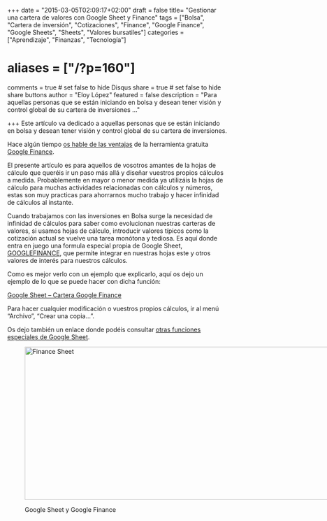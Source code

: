 +++
date = "2015-03-05T02:09:17+02:00"
draft = false
title= "Gestionar una cartera de valores con Google Sheet y Finance"
tags = ["Bolsa", "Cartera de inversión", "Cotizaciones", "Finance", "Google Finance", "Google Sheets", "Sheets", "Valores bursatiles"]
categories = ["Aprendizaje", "Finanzas", "Tecnología"]
# aliases = ["/?p=160"]
comments = true	# set false to hide Disqus
share = true	# set false to hide share buttons
author = "Eloy López"
featured = false
description = "Para aquellas personas que se están iniciando en bolsa y desean tener visión y control global de su cartera de inversiones ..."

+++
Este artículo va dedicado a aquellas personas que se están iniciando en bolsa y desean tener visión y control global de su cartera de inversiones.

Hace algún tiempo <a title="Google Finance disponible para los valores de bolsa del mercado español y otros países." href="http://deft.work/?p=41" target="_blank">os hable de las ventajas</a> de la herramienta gratuita <a title="Google Finance" href="http://www.google.com/finance" target="_blank">Google Finance</a>.

El presente artículo es para aquellos de vosotros amantes de la hojas de cálculo que queréis ir un paso más allá y diseñar vuestros propios cálculos a medida. Probablemente en mayor o menor medida ya utilizáis la hojas de cálculo para muchas actividades relacionadas con cálculos y números, estas son muy practicas para ahorrarnos mucho trabajo y hacer infinidad de cálculos al instante.

Cuando trabajamos con las inversiones en Bolsa surge la necesidad de infinidad de cálculos para saber como evolucionan nuestras carteras de valores, si usamos hojas de cálculo, introducir valores típicos como la cotización actual se vuelve una tarea monótona y tediosa. Es aquí donde entra en juego una formula especial propia de Google Sheet, <a title="GOOGLEFINANCE" href="https://support.google.com/docs/answer/3093281?hl=es&ref_topic=3105411" target="_blank">GOOGLEFINANCE</a>, que permite integrar en nuestras hojas este y otros valores de interés para nuestros cálculos.

Como es mejor verlo con un ejemplo que explicarlo, aquí os dejo un ejemplo de lo que se puede hacer con dicha función:

<a title="Google Sheet - Cartera Google Finance" href="http://goo.gl/NFXHc7" target="_blank">Google Sheet &#8211; Cartera Google Finance</a>

Para hacer cualquier modificación o vuestros propios cálculos, ir al menú &#8220;Archivo&#8221;, &#8220;Crear una copia&#8230;&#8221;.

Os dejo también un enlace donde podéis consultar <a title="Funciones especiales Google Sheet" href="https://support.google.com/docs/topic/3105411?hl=es&ref_topic=3046366" target="_blank">otras funciones especiales de Google Sheet</a>.<figure id="attachment_161" style="width: 700px" class="wp-caption aligncenter">

[<img class="size-full wp-image-161" src="/images/FinanceSheet.webp" alt="Finance Sheet" width="700" height="350" srcset="/images/FinanceSheet-300x150.webp 300w, /images/FinanceSheet.webp 700w" sizes="(max-width: 700px) 100vw, 700px" />][1]<figcaption class="wp-caption-text">Google Sheet y Google Finance</figcaption></figure>

 [1]: /images/FinanceSheet.webp
